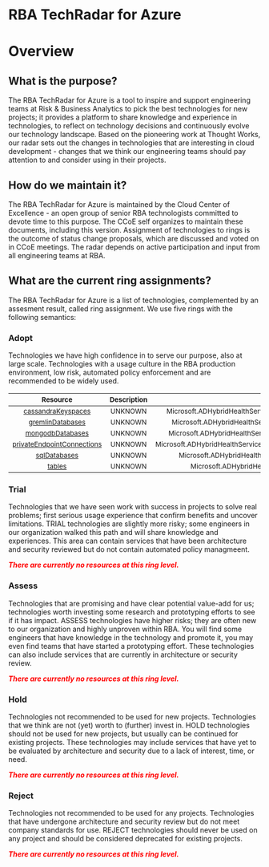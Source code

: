 
RBA TechRadar for Azure
=======================

# Overview

## What is the purpose?


The RBA TechRadar for Azure is a tool to inspire and support engineering teams at Risk & Business Analytics to pick the best technologies for new projects; it provides a platform to share knowledge and experience in technologies, to reflect on technology decisions and continuously evolve our technology landscape.  Based on the pioneering work at Thought Works, our radar sets out the changes in technologies that are interesting in cloud development - changes that we think our engineering teams should pay attention to and consider using in their projects.
## How do we maintain it?


The RBA TechRadar for Azure is maintained by the Cloud Center of Excellence - an open group of senior RBA technologists committed to devote time to this purpose.  The CCoE self organizes to maintain these documents, including this version.  Assignment of technologies to rings is the outcome of status change proposals, which are discussed and voted on in CCoE meetings.  The radar depends on active participation and input from all engineering teams at RBA.
## What are the current ring assignments?


The RBA TechRadar for Azure is a list of technologies, complemented by an assesment result, called ring assignment.  We use five rings with the following semantics:
### Adopt


Technologies we have high confidence in to serve our purpose, also at large scale.  Technologies with a usage culture in the RBA production environment, low risk, automated policy enforcement and are recommended to be widely used.  

|<sub>Resource</sub>|<sub>Description</sub>|<sub>Path</sub>|<sub>Status</sub>|
| :---: | :---: | :---: | :---: |
|<sub>[cassandraKeyspaces](https://github.com/openrba/python-azure-techradar/tree/master/Microsoft.ADHybridHealthService/databaseAccounts/cassandraKeyspaces)</sub>|<sub>UNKNOWN</sub>|<sub>Microsoft.ADHybridHealthService/databaseAccounts/cassandraKeyspaces</sub>|<sub>ADOPT</sub>|
|<sub>[gremlinDatabases](https://github.com/openrba/python-azure-techradar/tree/master/Microsoft.ADHybridHealthService/databaseAccounts/gremlinDatabases)</sub>|<sub>UNKNOWN</sub>|<sub>Microsoft.ADHybridHealthService/databaseAccounts/gremlinDatabases</sub>|<sub>ADOPT</sub>|
|<sub>[mongodbDatabases](https://github.com/openrba/python-azure-techradar/tree/master/Microsoft.ADHybridHealthService/databaseAccounts/mongodbDatabases)</sub>|<sub>UNKNOWN</sub>|<sub>Microsoft.ADHybridHealthService/databaseAccounts/mongodbDatabases</sub>|<sub>ADOPT</sub>|
|<sub>[privateEndpointConnections](https://github.com/openrba/python-azure-techradar/tree/master/Microsoft.ADHybridHealthService/databaseAccounts/privateEndpointConnections)</sub>|<sub>UNKNOWN</sub>|<sub>Microsoft.ADHybridHealthService/databaseAccounts/privateEndpointConnections</sub>|<sub>ADOPT</sub>|
|<sub>[sqlDatabases](https://github.com/openrba/python-azure-techradar/tree/master/Microsoft.ADHybridHealthService/databaseAccounts/sqlDatabases)</sub>|<sub>UNKNOWN</sub>|<sub>Microsoft.ADHybridHealthService/databaseAccounts/sqlDatabases</sub>|<sub>ADOPT</sub>|
|<sub>[tables](https://github.com/openrba/python-azure-techradar/tree/master/Microsoft.ADHybridHealthService/databaseAccounts/tables)</sub>|<sub>UNKNOWN</sub>|<sub>Microsoft.ADHybridHealthService/databaseAccounts/tables</sub>|<sub>ADOPT</sub>|

### Trial


Technologies that we have seen work with success in projects to solve real problems;  first serious usage experience that confirm benefits and uncover limitations.  TRIAL technologies are slightly more risky; some engineers in our organization walked this path and will share knowledge and experiences.  This area can contain services that have been architecture and security reviewed but do not contain automated policy managmeent.  
  
***<font color="red"> There are currently no resources at this ring level. </font>***
### Assess


Technologies that are promising and have clear potential value-add for us; technologies worth investing some research and prototyping efforts to see if it has impact.  ASSESS technologies have higher risks;  they are often new to our organization and highly unproven within RBA.  You will find some engineers that have knowledge in the technology and promote it, you may even find teams that have started a prototyping effort.  These technologies can also include services that are currently in architecture or security review.  
  
***<font color="red"> There are currently no resources at this ring level. </font>***
### Hold


Technologies not recommended to be used for new projects. Technologies that we think are not (yet) worth to (further) invest in.  HOLD technologies should not be used for new projects, but usually can be continued for existing projects.  These technologies may include services that have yet to be evaluated by architecture and security due to a lack of interest, time, or need.  
  
***<font color="red"> There are currently no resources at this ring level. </font>***
### Reject


Technologies not recommended to be used for any projects. Technologies that have undergone architecture and security review but do not meet company standards for use.  REJECT technologies should never be used on any project and should be considered deprecated for existing projects.  
  
***<font color="red"> There are currently no resources at this ring level. </font>***